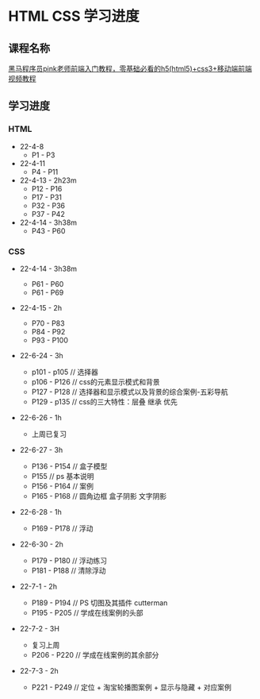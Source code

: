 # HTML CSS 学习进度

## 课程名称

[黑马程序员pink老师前端入门教程，零基础必看的h5(html5)+css3+移动端前端视频教程](https://www.bilibili.com/video/BV14J4114768)

## 学习进度

### HTML

+ 22-4-8
  + P1 - P3
+ 22-4-11
  + P4 - P11
+ 22-4-13 - 2h23m
  + P12 - P16
  + P17 - P31
  + P32 - P36
  + P37 - P42
+ 22-4-14 - 3h38m
  + P43 - P60

### CSS

+ 22-4-14 - 3h38m
  + P61 - P60
  + P61 - P69

+ 22-4-15 - 2h
  + P70 - P83
  + P84 - P92
  + P93 - P100

+ 22-6-24 - 3h
  + p101 - p105 // 选择器
  + p106 - P126 // css的元素显示模式和背景
  + P127 - P128 // 选择器和显示模式以及背景的综合案例-五彩导航
  + P129 - p135 // css的三大特性：层叠 继承 优先

+ 22-6-26 - 1h
  + 上周已复习

+ 22-6-27 - 3h
  + P136 - P154 // 盒子模型
  + P155 // ps 基本说明
  + P156 - P164 // 案例
  + P165 - P168  // 圆角边框 盒子阴影 文字阴影

+ 22-6-28 - 1h
  + P169 - P178 // 浮动

+ 22-6-30 - 2h
  + P179 - P180 // 浮动练习
  + P181 - P188 // 清除浮动

+ 22-7-1 - 2h
  + P189 - P194 // PS 切图及其插件 cutterman
  + P195 - P205 // 学成在线案例的头部

+ 22-7-2 - 3H
  + 复习上周
  + P206 - P220 // 学成在线案例的其余部分

+ 22-7-3 - 2h
  + P221 - P249  // 定位 + 淘宝轮播图案例 + 显示与隐藏 + 对应案例
